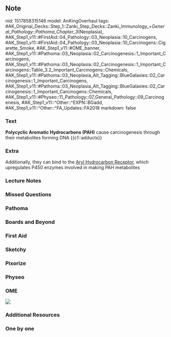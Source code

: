 ## Note
nid: 1517858315146
model: AnKingOverhaul
tags: #AK_Original_Decks::Step_1::Zanki_Step_Decks::Zanki_Immunology_+_General_Pathology::Pathoma_Chapter_3_(Neoplasia), #AK_Step1_v11::#FirstAid::04_Pathology::03_Neoplasia::10_Carcinogens, #AK_Step1_v11::#FirstAid::04_Pathology::03_Neoplasia::10_Carcinogens::Cigarette_Smoke, #AK_Step1_v11::#OME_banner, #AK_Step1_v11::#Pathoma::03_Neoplasia::02_Carcinogenesis::1_Important_Carcinogens, #AK_Step1_v11::#Pathoma::03_Neoplasia::02_Carcinogenesis::1_Important_Carcinogens::Table_3.2_Important_Carcinogens::Chemicals, #AK_Step1_v11::#Pathoma::03_Neoplasia_Alt_Tagging::BlueGalaxies::02_Carcinogenesis::1_Important_Carcinogens, #AK_Step1_v11::#Pathoma::03_Neoplasia_Alt_Tagging::BlueGalaxies::02_Carcinogenesis::1_Important_Carcinogens::Chemicals, #AK_Step1_v11::#Physeo::11_Pathology::07_General_Pathology::09_Carcinogenesis, #AK_Step1_v11::^Other::^EXPN::BGadd, #AK_Step1_v11::^Other::^FA_Updates::FA2018
markdown: false

### Text
<b>Polycyclic Aromatic Hydrocarbons (PAH)</b> cause carcinogenesis
through their metabolites forming DNA {{c1::adducts}}

### Extra
Additionally, they can bind to the <u>Aryl Hydrocarbon
Receptor</u>, which upregulates P450 enzymes involved in making PAH
metabolites

### Lecture Notes


### Missed Questions


### Pathoma


### Boards and Beyond


### First Aid


### Sketchy


### Pixorize


### Physeo


### OME
<div class="ome-widget">
  <a href="https://onlinemeded.org?ref=anki"><img src=
  "_OME_AnkiFlashcards_General_4.png"></a>
</div>

### Additional Resources


### One by one

